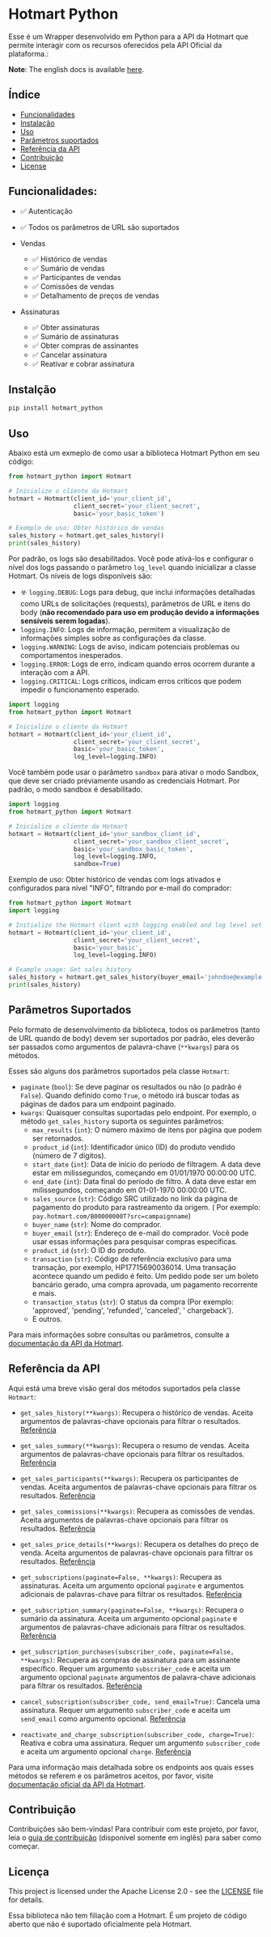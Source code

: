 # Hotmart Python

Esse é um Wrapper desenvolvido em Python para a API da Hotmart que permite interagir com os recursos oferecidos pela API
Oficial da plataforma.:

**Note**: The english docs is available [here](README.md).

## Índice

- [Funcionalidades](#funcionalidades)
- [Instalação](#instalção)
- [Uso](#uso)
- [Parâmetros suportados](#parâmetros-suportados)
- [Referência da API](#referência-da-api)
- [Contribuição](#contribuição)
- [License](#license)

## Funcionalidades:

- ✅ Autenticação
- ✅ Todos os parâmetros de URL são suportados
- Vendas
    - ✅ Histórico de vendas
    - ✅ Sumário de vendas
    - ✅ Participantes de vendas
    - ✅ Comissões de vendas
    - ✅ Detalhamento de preços de vendas

- Assinaturas
    - ✅ Obter assinaturas
    - ✅ Sumário de assinaturas
    - ✅ Obter compras de assinantes
    - ✅ Cancelar assinatura
    - ✅ Reativar e cobrar assinatura

## Instalção

```bash
pip install hotmart_python
```

## Uso

Abaixo está um exmeplo de como usar a biblioteca Hotmart Python em seu código:

```python
from hotmart_python import Hotmart

# Inicialize o cliente da Hotmart
hotmart = Hotmart(client_id='your_client_id',
                  client_secret='your_client_secret',
                  basic='your_basic_token')

# Exemplo de uso: Obter histórico de vendas
sales_history = hotmart.get_sales_history()
print(sales_history)
```

Por padrão, os logs são desabilitados. Você pode ativá-los e configurar o nível dos logs passando o
parâmetro `log_level` quando inicializar a classe Hotmart. Os níveis de logs disponíveis são:

- ️️☣️ `logging.DEBUG`: Logs para debug, que inclui informações detalhadas como URLs de solicitações (requests),
  parâmetros de URL e itens do body (**não recomendado para uso em produção devido a informações sensíveis serem
  logadas**).
- `logging.INFO`: Logs de informação, permitem a visualização de informações simples sobre as configurações da classe.
- `logging.WARNING`: Logs de aviso, indicam potenciais problemas ou comportamentos inesperados.
- `logging.ERROR`: Logs de erro, indicam quando erros ocorrem durante a interação com a API.
- `logging.CRITICAL`: Logs críticos, indicam erros críticos que podem impedir o funcionamento esperado.

```python
import logging
from hotmart_python import Hotmart

# Inicialize o cliente da Hotmart
hotmart = Hotmart(client_id='your_client_id',
                  client_secret='your_client_secret',
                  basic='your_basic_token',
                  log_level=logging.INFO)
```

Você também pode usar o parâmetro `sandbox` para ativar o modo Sandbox, que deve ser criado préviamente usando as
credenciais Hotmart. Por padrão, o modo sandbox é desabilitado.

```python
import logging
from hotmart_python import Hotmart

# Inicialize o cliente da Hotmart
hotmart = Hotmart(client_id='your_sandbox_client_id',
                  client_secret='your_sandbox_client_secret',
                  basic='your_sandbox_basic_token',
                  log_level=logging.INFO,
                  sandbox=True)
```

Exemplo de uso: Obter histórico de vendas com logs ativados e configurados para nível "INFO", filtrando por e-mail do
comprador:

```python
from hotmart_python import Hotmart
import logging

# Initialize the Hotmart client with logging enabled and log level set to DEBUG
hotmart = Hotmart(client_id='your_client_id',
                  client_secret='your_client_secret',
                  basic='your_basic',
                  log_level=logging.INFO)

# Example usage: Get sales history
sales_history = hotmart.get_sales_history(buyer_email='johndoe@example.com')
print(sales_history)
```

## Parâmetros Suportados

Pelo formato de desenvolvimento da biblioteca, todos os parâmetros (tanto de URL quando de body) devem ser suportados
por padrão, eles deverão ser passados como argumentos de palavra-chave (`**kwargs`) para os métodos.

Esses são alguns dos parâmetros suportados pela classe `Hotmart`:

- `paginate` (`bool`): Se deve paginar os resultados ou não (o padrão é `False`). Quando definido como `True`, o método
  irá buscar todas as páginas de dados para um endpoint paginado.
- `kwargs`: Quaisquer consultas suportadas pelo endpoint. Por exemplo, o método `get_sales_history` suporta os seguintes
  parâmetros:
    - `max_results` (`int`): O número máximo de itens por página que podem ser retornados.
    - `product_id` (`int`): Identificador único (ID) do produto vendido (número de 7 dígitos).
    - `start_date` (`int`): Data de início do período de filtragem. A data deve estar em milissegundos, começando em
      01/01/1970 00:00:00 UTC.
    - `end_date` (`int`): Data final do período de filtro. A data deve estar em milissegundos, começando em 01-01-1970
      00:00:00 UTC.
    - `sales_source` (`str`): Código SRC utilizado no link da página de pagamento do produto para rastreamento da
      origem. (
      Por exemplo: `pay.hotmart.com/B00000000T?src=campaignname`)
    - `buyer_name` (`str`): Nome do comprador.
    - `buyer_email` (`str`): Endereço de e-mail do comprador. Você pode usar essas informações para pesquisar compras
      específicas.
    - `product_id` (`str`): O ID do produto.
    - `transaction` (`str`): Código de referência exclusivo para uma transação, por exemplo, HP17715690036014. Uma
      transação acontece quando um pedido é feito. Um pedido pode ser um boleto bancário gerado, uma compra aprovada, um
      pagamento recorrente e mais.
    - `transaction_status` (`str`): O status da compra (Por exemplo: 'approved', 'pending', 'refunded', 'canceled', '
      chargeback').
    - E outros.

Para mais informações sobre consultas ou parâmetros, consulte
a [documentação da API da Hotmart](https://developers.hotmart.com/docs/en/).

## Referência da API

Aqui está uma breve visão geral dos métodos suportados pela classe `Hotmart`:

- `get_sales_history(**kwargs)`: Recupera o histórico de vendas. Aceita argumentos de palavras-chave opcionais para
  filtrar o resultados. [Referência](https://developers.hotmart.com/docs/pt-BR/v1/sales/sales-history/)

- `get_sales_summary(**kwargs)`: Recupera o resumo de vendas. Aceita argumentos de palavras-chave opcionais para filtrar
  os resultados. [Referência](https://developers.hotmart.com/docs/pt-BR/v1/sales/sales-summary/)

- `get_sales_participants(**kwargs)`: Recupera os participantes de vendas. Aceita argumentos de palavras-chave opcionais
  para filtrar os resultados. [Referência](https://developers.hotmart.com/docs/pt-BR/v1/sales/sales-users/)

- `get_sales_commissions(**kwargs)`: Recupera as comissões de vendas. Aceita argumentos de palavras-chave opcionais para
  filtrar os resultados. [Referência](https://developers.hotmart.com/docs/pt-BR/v1/sales/sales-commissions/)

- `get_sales_price_details(**kwargs)`: Recupera os detalhes do preço de venda. Aceita argumentos de palavras-chave
  opcionais para filtrar os
  resultados. [Referência](https://developers.hotmart.com/docs/pt-BR/v1/sales/sales-price-details/)

- `get_subscriptions(paginate=False, **kwargs)`: Recupera as assinaturas. Aceita um argumento opcional `paginate` e
  argumentos adicionais de palavras-chave para filtrar os
  resultados. [Referência](https://developers.hotmart.com/docs/pt-BR/v1/subscription/get-subscribers/)

- `get_subscription_summary(paginate=False, **kwargs)`: Recupera o sumário da assinatura. Aceita um argumento
  opcional `paginate` e argumentos de palavras-chave adicionais para filtrar os
  resultados. [Referência](https://developers.hotmart.com/docs/pt-BR/v1/subscription/get-subscription-summary/)

- `get_subscription_purchases(subscriber_code, paginate=False, **kwargs)`: Recupera as compras de assinatura para um
  assinante específico. Requer um argumento `subscriber_code` e aceita um argumento opcional `paginate` argumentos de
  palavra-chave adicionais para filtrar os
  resultados. [Referência](https://developers.hotmart.com/docs/pt-BR/v1/subscription/get-subscription-purchases/)

- `cancel_subscription(subscriber_code, send_email=True)`: Cancela uma assinatura. Requer um argumento `subscriber_code`
  e aceita um `send_email` como argumento
  opcional. [Referência](https://developers.hotmart.com/docs/pt-BR/v1/subscription/cancel-subscriptions/)

- `reactivate_and_charge_subscription(subscriber_code, charge=True)`: Reativa e cobra uma assinatura. Requer um
  argumento `subscriber_code` e aceita um argumento
  opcional `charge`. [Referência](https://developers.hotmart.com/docs/pt-BR/v1/subscription/reactivate-subscription/)

Para uma informação mais detalhada sobre os endpoints aos quais esses métodos se referem e os parâmetros aceitos, por
favor, visite
[documentação oficial da API da Hotmart](https://developers.hotmart.com/docs/pt-BR/).

## Contribuição

Contribuições são bem-vindas! Para contribuir com este projeto, por favor, leia
o [guia de contribuição](CONTRIBUTING.md) (disponível somente em inglês) para saber como começar.

## Licença

This project is licensed under the Apache License 2.0 - see the [LICENSE](../LICENSE.txt) file for details.

Essa biblioteca não tem filiação com a Hotmart. É um projeto de código aberto que não é suportado oficialmente pela
Hotmart.
